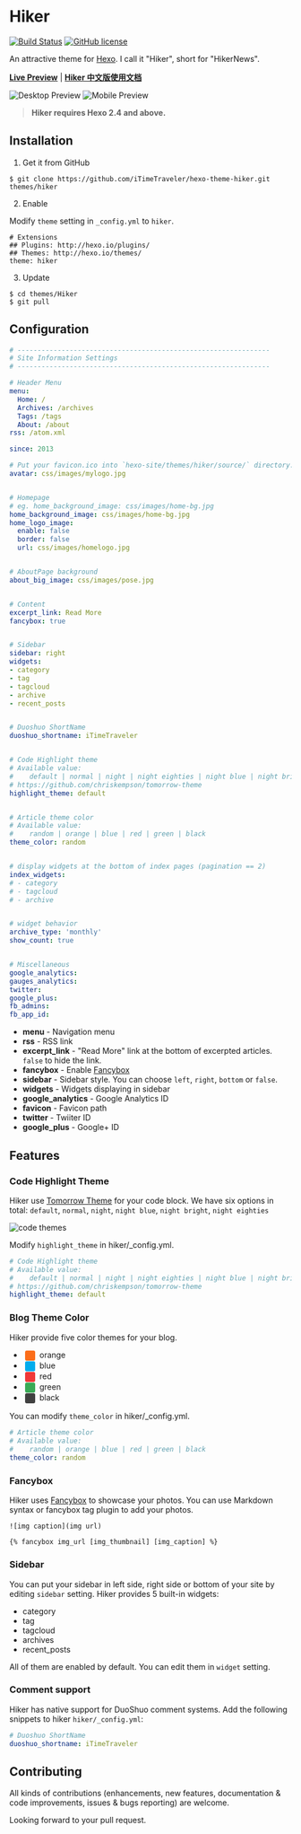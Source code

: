 # Hiker

[![Build Status](https://travis-ci.org/iTimeTraveler/hexo-theme-hiker.svg?branch=master)](https://travis-ci.org/iTimeTraveler/hexo-theme-hiker)		[![GitHub license](https://img.shields.io/badge/license-MIT-blue.svg)](https://github.com/iTimeTraveler/hexo-theme-hiker/blob/master/LICENSE)


An attractive theme for [Hexo]. I call it "Hiker", short for "HikerNews".

[**Live Preview**](https://itimetraveler.github.io/) | [**Hiker 中文版使用文档**](README.cn.md)

![Desktop Preview](source/preview/preview-pc.png)
![Mobile Preview](source/preview/preview-mobile.png)

> **Hiker requires Hexo 2.4 and above.**

## Installation

 1. Get it from GitHub

 ```shell
 $ git clone https://github.com/iTimeTraveler/hexo-theme-hiker.git themes/hiker
 ```
 2. Enable

 Modify `theme` setting in `_config.yml` to `hiker`.
 ```
 # Extensions
 ## Plugins: http://hexo.io/plugins/
 ## Themes: http://hexo.io/themes/
 theme: hiker
 ```
 3. Update

 ```shell
 $ cd themes/Hiker
 $ git pull
 ```

## Configuration

``` yml
# ---------------------------------------------------------------
# Site Information Settings
# ---------------------------------------------------------------

# Header Menu
menu:
  Home: /
  Archives: /archives
  Tags: /tags
  About: /about
rss: /atom.xml

since: 2013

# Put your favicon.ico into `hexo-site/themes/hiker/source/` directory.
avatar: css/images/mylogo.jpg


# Homepage
# eg. home_background_image: css/images/home-bg.jpg
home_background_image: css/images/home-bg.jpg
home_logo_image: 
  enable: false
  border: false
  url: css/images/homelogo.jpg


# AboutPage background
about_big_image: css/images/pose.jpg


# Content
excerpt_link: Read More
fancybox: true


# Sidebar
sidebar: right
widgets:
- category
- tag
- tagcloud
- archive
- recent_posts


# Duoshuo ShortName
duoshuo_shortname: iTimeTraveler


# Code Highlight theme
# Available value:
#    default | normal | night | night eighties | night blue | night bright
# https://github.com/chriskempson/tomorrow-theme
highlight_theme: default


# Article theme color
# Available value:
#    random | orange | blue | red | green | black
theme_color: random


# display widgets at the bottom of index pages (pagination == 2)
index_widgets:
# - category
# - tagcloud
# - archive


# widget behavior
archive_type: 'monthly'
show_count: true


# Miscellaneous
google_analytics:
gauges_analytics:
twitter:
google_plus:
fb_admins:
fb_app_id:

```

- **menu** - Navigation menu
- **rss** - RSS link
- **excerpt_link** - "Read More" link at the bottom of excerpted articles. `false` to hide the link.
- **fancybox** - Enable [Fancybox]
- **sidebar** - Sidebar style. You can choose `left`, `right`, `bottom` or `false`.
- **widgets** - Widgets displaying in sidebar
- **google_analytics** - Google Analytics ID
- **favicon** - Favicon path
- **twitter** - Twiiter ID
- **google_plus** - Google+ ID

## Features

### Code Highlight Theme

Hiker use [Tomorrow Theme](https://github.com/chriskempson/tomorrow-theme) for your code block. We have six options in total: `default`, `normal`, `night`, `night blue`, `night bright`, `night eighties`

![code themes](source/preview/code-theme.jpg)

Modify `highlight_theme` in hiker/_config.yml.

```yml
# Code Highlight theme
# Available value:
#    default | normal | night | night eighties | night blue | night bright
# https://github.com/chriskempson/tomorrow-theme
highlight_theme: default
```

### Blog Theme Color

Hiker provide five color themes for your blog.
- <span style="display: inline-block; width: 18px; height: 18px; margin: 0 4px; background-color: #fb6d19; border-radius: 3px; vertical-align: middle;"></span> orange
- <span style="display: inline-block; width: 18px; height: 18px; margin: 0 4px; background-color: #00aced; border-radius: 3px; vertical-align: middle;"></span> blue
- <span style="display: inline-block; width: 18px; height: 18px; margin: 0 4px; background-color: #f03838; border-radius: 3px; vertical-align: middle;"></span> red
- <span style="display: inline-block; width: 18px; height: 18px; margin: 0 4px; background-color: #39aa56; border-radius: 3px; vertical-align: middle;"></span> green
- <span style="display: inline-block; width: 18px; height: 18px; margin: 0 4px; background-color: #404040; border-radius: 3px; vertical-align: middle;"></span> black

You can modify `theme_color` in hiker/_config.yml.

```yml
# Article theme color
# Available value:
#    random | orange | blue | red | green | black
theme_color: random
```

### Fancybox

Hiker uses [Fancybox] to showcase your photos. You can use Markdown syntax or fancybox tag plugin to add your photos.

```
![img caption](img url)

{% fancybox img_url [img_thumbnail] [img_caption] %}
```

### Sidebar

You can put your sidebar in left side, right side or bottom of your site by editing `sidebar` setting.
Hiker provides 5 built-in widgets:

- category
- tag
- tagcloud
- archives
- recent_posts

All of them are enabled by default. You can edit them in `widget` setting.

### Comment support

Hiker has native support for DuoShuo comment systems. Add the following snippets to hiker `hiker/_config.yml`:

```yml
# Duoshuo ShortName
duoshuo_shortname: iTimeTraveler
```

## Contributing

All kinds of contributions (enhancements, new features, documentation & code improvements, issues & bugs reporting) are welcome.

Looking forward to your pull request.

[Hexo]: https://hexo.io/
[Fancybox]: http://fancyapps.com/fancybox/
[Font Awesome]: http://fontawesome.io/